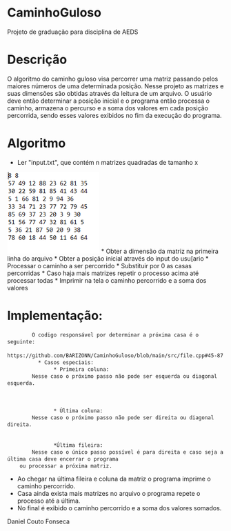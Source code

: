 # CaminhoGuloso
Projeto de graduação para disciplina de AEDS


# Descrição

O algoritmo do caminho guloso visa percorrer uma matriz passando pelos maiores números de uma determinada posição. Nesse
projeto as matrizes e suas dimensões são obtidas através da leitura de um arquivo. O usuário deve então determinar a posição inicial
e o programa então processa o caminho, armazena o percurso e a soma dos valores em cada posição percorrida, sendo esses valores exibidos
no fim da execução do programa.


# Algoritmo

* Ler "input.txt", que contém n matrizes quadradas de tamanho x
 <img  src="https://github.com/BARIZONN/CaminhoGuloso/blob/main/img/Untitled.png"> 
* Obter a dimensão da matriz na primeira linha do arquivo
* Obter a posição inicial através do input do usu[ario
* Processar o caminho a ser percorrido
* Substituir por 0 as casas percorridas
* Caso haja mais matrizes repetir o processo acima até processar todas
* Imprimir na tela o caminho percorrido e a soma dos valores


# Implementação:


            O codigo responsável por determinar a próxima casa é o seguinte:
             https://github.com/BARIZONN/CaminhoGuloso/blob/main/src/file.cpp#45-87
              * Casos especiais:
                   * Primeira coluna:
			Nesse caso o próximo passo não pode ser esquerda ou diagonal esquerda.

             

                   * Última coluna: 
			Nesse caso o próximo passo não pode ser direita ou diagonal direita.


                   *Última fileira:
			Nesse caso o único passo possível é para direita e caso seja a última casa deve encerrar o programa
		ou processar a próxima matriz.


* Ao chegar na última fileira e coluna da matriz o programa imprime o caminho percorrido.
* Casa ainda exista mais matrizes no arquivo o programa repete o processo até a última.
* No final é exibido o caminho percorrido e a soma dos valores somados.


Daniel Couto Fonseca
